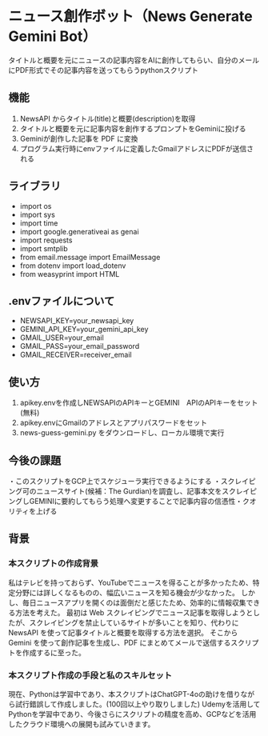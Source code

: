 # ニュース創作ボット（News Generate Gemini Bot）
タイトルと概要を元にニュースの記事内容をAIに創作してもらい、自分のメールにPDF形式でその記事内容を送ってもらうpythonスクリプト

##  機能
1. NewsAPI からタイトル(title)と概要(description)を取得
2. タイトルと概要を元に記事内容を創作するプロンプトをGeminiに投げる
3. Geminiが創作した記事を PDF に変換
4. プログラム実行時にenvファイルに定義したGmailアドレスにPDFが送信される

## ライブラリ
- import os
- import sys
- import time
- import google.generativeai as genai
- import requests
- import smtplib
- from email.message import EmailMessage
- from dotenv import load_dotenv
- from weasyprint import HTML

## .envファイルについて
- NEWSAPI_KEY=your_newsapi_key
- GEMINI_API_KEY=your_gemini_api_key
- GMAIL_USER=your_email
- GMAIL_PASS=your_email_password
- GMAIL_RECEIVER=receiver_email

## 使い方
1. apikey.envを作成しNEWSAPIのAPIキーとGEMINI　APIのAPIキーをセット(無料)
2. apikey.envにGmailのアドレスとアプリパスワードをセット
3. news-guess-gemini.py をダウンロードし、ローカル環境で実行

## 今後の課題
・このスクリプトをGCP上でスケジューラ実行できるようにする
・スクレイピング可のニュースサイト(候補：The Gurdian)を調査し、記事本文をスクレイピングしGEMINIに要約してもらう処理へ変更することで記事内容の信憑性・クオリティを上げる

## 背景

### 本スクリプトの作成背景
私はテレビを持っておらず、YouTubeでニュースを得ることが多かったため、特定分野には詳しくなるものの、幅広いニュースを知る機会が少なかった。
しかし、毎日ニュースアプリを開くのは面倒だと感じたため、効率的に情報収集できる方法を考えた。
最初は Web スクレイピングでニュース記事を取得しようとしたが、スクレイピングを禁止しているサイトが多いことを知り、代わりに NewsAPI を使って記事タイトルと概要を取得する方法を選択。
そこから Gemini を使って創作記事を生成し、PDF にまとめてメールで送信するスクリプトを作成するに至った。


### 本スクリプト作成の手段と私のスキルセット
現在、Pythonは学習中であり、本スクリプトはChatGPT-4oの助けを借りながら試行錯誤して作成しました。(100回以上やり取りしました)
Udemyを活用してPythonを学習中であり、今後さらにスクリプトの精度を高め、GCPなどを活用したクラウド環境への展開も試みていきます。




